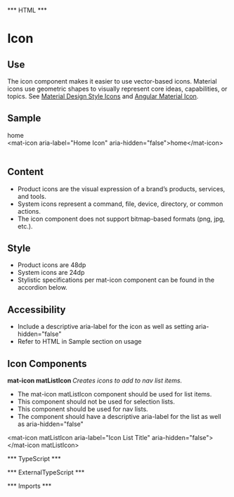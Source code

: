 *** HTML ***
# Icon

## Use
The icon component makes it easier to use vector-based icons. Material icons use geometric shapes to visually
    represent core ideas, capabilities, or topics. 
See [Material Design Style Icons](https://material.io/guidelines/style/icons.html) and [Angular Material Icon](https://material.angular.io/components/icon/overview).

## Sample
<mat-tab-group>
    <mat-tab label="Component Sample">
        <div class="tab-height">
            <mat-icon aria-label="home icon" aria-hidden="false">home</mat-icon>
        </div>
    </mat-tab>
    <mat-tab label="HTML"><div class="tab-height">
        <table style="width:100%">
            &lt;mat-icon aria-label="Home Icon" aria-hidden="false"&gt;home&lt;/mat-icon&gt;
        </table>
    </div></mat-tab>
</mat-tab-group>

## Content

* Product icons are the visual expression of a brand’s products, services, and tools.
* System icons represent a command, file, device, directory, or common actions.
* The icon component does not support bitmap-based formats (png, jpg, etc.).

## Style

* Product icons are 48dp
* System icons are 24dp
* Stylistic specifications per mat-icon component can be found in the accordion below.

## Accessibility

* Include a descriptive aria-label for the icon as well as setting aria-hidden="false"
* Refer to HTML in Sample section on usage
## Icon Components

<mat-accordion id = "accordion">
    <mat-expansion-panel>
        <mat-expansion-panel-header>
            <mat-panel-title><b>
                mat-icon matListIcon
            </b></mat-panel-title>
            <mat-panel-description><i>Creates icons to add to nav list items.</i></mat-panel-description>
        </mat-expansion-panel-header>
        <mat-tab-group>
            <mat-tab label="Component Styling"><div class="tab-height">
                <ul>
                    <li>The mat-icon matListIcon component should be used for list items.</li>
                    <li>This component should not be used for selection lists.</li>
                    <li>This component should be used for nav lists.</li>
                    <li>The component should have a descriptive aria-label for the list as well as aria-hidden="false"</li>
                </ul>
            </div></mat-tab>
            <mat-tab label="HTML"><div class="tab-height">
                <p>&lt;mat-icon matListIcon aria-label="Icon List Title" aria-hidden="false"&gt; &lt;/mat-icon matListIcon&gt;</p>
            </div></mat-tab>
        </mat-tab-group>
    </mat-expansion-panel>
</mat-accordion>

*** TypeScript *** 

*** ExternalTypeScript ***

*** Imports ***